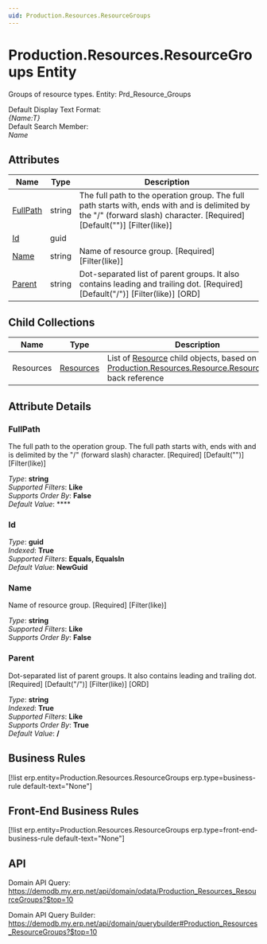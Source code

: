 ```yaml
---
uid: Production.Resources.ResourceGroups
---
```

# Production.Resources.ResourceGroups Entity

Groups of resource types. Entity: Prd_Resource_Groups

Default Display Text Format:  
_{Name:T}_  
Default Search Member:  
_Name_  

## Attributes

| Name | Type | Description |
| ---- | ---- | --- |
| [FullPath](Production.Resources.ResourceGroups.md#fullpath) | string | The full path to the operation group. The full path starts with, ends with and is delimited by the "/" (forward slash) character. [Required] [Default("")] [Filter(like)] 
| [Id](Production.Resources.ResourceGroups.md#id) | guid |  
| [Name](Production.Resources.ResourceGroups.md#name) | string | Name of resource group. [Required] [Filter(like)] 
| [Parent](Production.Resources.ResourceGroups.md#parent) | string | Dot-separated list of parent groups. It also contains leading and trailing dot. [Required] [Default("/")] [Filter(like)] [ORD] 

## Child Collections

| Name | Type | Description |
| ---- | ---- | --- |
| Resources | [Resources](Production.Resources.Resources.md) | List of [Resource](Production.Resources.Resources.md) child objects, based on the [Production.Resources.Resource.ResourceGroup](Production.Resources.Resources.md#resourcegroup) back reference 


## Attribute Details

### FullPath

The full path to the operation group. The full path starts with, ends with and is delimited by the "/" (forward slash) character. [Required] [Default("")] [Filter(like)]

_Type_: **string**  
_Supported Filters_: **Like**  
_Supports Order By_: **False**  
_Default Value_: ****  

### Id

_Type_: **guid**  
_Indexed_: **True**  
_Supported Filters_: **Equals, EqualsIn**  
_Default Value_: **NewGuid**  

### Name

Name of resource group. [Required] [Filter(like)]

_Type_: **string**  
_Supported Filters_: **Like**  
_Supports Order By_: **False**  

### Parent

Dot-separated list of parent groups. It also contains leading and trailing dot. [Required] [Default("/")] [Filter(like)] [ORD]

_Type_: **string**  
_Indexed_: **True**  
_Supported Filters_: **Like**  
_Supports Order By_: **True**  
_Default Value_: **/**  



## Business Rules

[!list erp.entity=Production.Resources.ResourceGroups erp.type=business-rule default-text="None"]

## Front-End Business Rules

[!list erp.entity=Production.Resources.ResourceGroups erp.type=front-end-business-rule default-text="None"]

## API

Domain API Query:
<https://demodb.my.erp.net/api/domain/odata/Production_Resources_ResourceGroups?$top=10>

Domain API Query Builder:
<https://demodb.my.erp.net/api/domain/querybuilder#Production_Resources_ResourceGroups?$top=10>

